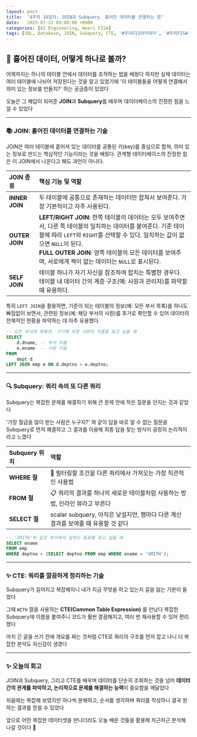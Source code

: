 ```yaml
---
layout: post
title:  "4주차 16일차: JOIN과 Subquery, 흩어진 데이터를 연결하는 힘"
date:   2025-07-22 09:00:00 +0900
categories: [AI Engineering, Woori FISA]
tags: [SQL, Database, JOIN, Subquery, CTE, '#우리FIS아카데미', '#우리FISA', '#AI엔지니어링', '#K-디지털트레이닝', '#우리에프아이에스', '#글로벌소프트웨어캠퍼스']
---
```


## 🚀 흩어진 데이터, 어떻게 하나로 볼까?

어제까지는 하나의 테이블 안에서 데이터를 조작하는 법을 배웠다
하지만 실제 데이터는 여러 테이블에 나뉘어 저장된다는 것을 알고 있었기에
'이 테이블들을 어떻게 연결해서 의미 있는 정보를 만들지?' 하는 궁금증이 있었다

오늘은 그 해답이 되어준 **JOIN**과 **Subquery**를 배우며
데이터베이스의 진정한 힘을 느낄 수 있었다

---

### 📚 JOIN: 흩어진 데이터를 연결하는 기술

JOIN은 여러 테이블에 흩어져 있는 데이터를 공통된 키(key)를 중심으로 합쳐, 의미 있는 정보로 만드는 핵심적인 기능이라는 것을 배웠다. 관계형 데이터베이스의 진정한 힘은 이 JOIN에서 나온다고 해도 과언이 아니다.

| JOIN 종류 | 핵심 기능 및 역할 |
| :--- | :--- |
| **INNER JOIN** | 두 테이블에 공통으로 존재하는 데이터만 합쳐서 보여준다. 가장 기본적이고 자주 사용된다. |
| **OUTER JOIN** | **LEFT/RIGHT JOIN**: 한쪽 테이블의 데이터는 모두 보여주면서, 다른 쪽 테이블의 일치하는 데이터를 붙여준다. 기준 테이블에 따라 `LEFT`와 `RIGHT`를 선택할 수 있다. 일치하는 값이 없으면 `NULL`이 된다.<br>**FULL OUTER JOIN**: 양쪽 테이블의 모든 데이터를 보여주며, 서로에게 짝이 없는 데이터는 `NULL`로 표시된다. |
| **SELF JOIN** | 테이블 하나가 자기 자신을 참조하여 합치는 특별한 경우다. 테이블 내 데이터 간의 계층 구조(예: 사원과 관리자)를 파악할 때 유용하다. |

특히 `LEFT JOIN`을 활용하면, 기준이 되는 테이블의 정보(예: 모든 부서 목록)를 하나도 빠짐없이 보면서, 관련된 정보(예: 해당 부서의 사원)를 추가로 확인할 수 있어 데이터의 전체적인 현황을 파악하는 데 아주 유용했다.

```sql
-- 모든 부서의 목록과, 거기에 속한 사원의 이름을 보고 싶을 때
SELECT
    d.dname, -- 부서 이름
    e.ename  -- 사원 이름
FROM
    dept d
LEFT JOIN emp e ON d.deptno = e.deptno;
```

---

### 🔍 Subquery: 쿼리 속의 또 다른 쿼리

Subquery는 복잡한 문제를 해결하기 위해
큰 문제 안에 작은 질문을 던지는 것과 같았다

'가장 월급을 많이 받는 사람은 누구지?' 와 같이
답을 바로 알 수 없는 질문을 Subquery로 먼저 해결하고
그 결과를 이용해 최종 답을 찾는 방식이 굉장히 논리적이라고 느꼈다

| Subquery 위치 | 역할 |
| :--- | :--- |
| **WHERE 절** | 🎯 필터링할 조건을 다른 쿼리에서 가져오는 가장 직관적인 사용법 |
| **FROM 절** | 📋 쿼리의 결과를 하나의 새로운 테이블처럼 사용하는 방법, 인라인 뷰라고 부른다 |
| **SELECT 절** |  scalar subquery, 아직은 낯설지만, 행마다 다른 계산 결과를 보여줄 때 유용할 것 같다 |

```sql
-- 'SMITH'와 같은 부서에서 일하는 동료를 찾고 싶을 때
SELECT ename
FROM emp
WHERE deptno = (SELECT deptno FROM emp WHERE ename = 'SMITH');
```

---

### ✨ CTE: 쿼리를 깔끔하게 정리하는 기술

Subquery가 길어지고 복잡해지니
내가 지금 무엇을 하고 있는지 길을 잃는 기분이 들었다

그때 `WITH` 절을 사용하는 **CTE(Common Table Expression)** 를 만났다
복잡한 Subquery에 이름을 붙여주니
코드가 훨씬 깔끔해지고, 여러 번 재사용할 수 있어 편리했다

마치 긴 글을 쓰기 전에 개요를 짜는 것처럼
CTE로 쿼리의 구조를 먼저 잡고 나니
더 복잡한 분석도 자신감이 생겼다

---

### ✨ 오늘의 회고

JOIN과 Subquery, 그리고 CTE를 배우며
데이터를 단순히 조회하는 것을 넘어
**데이터 간의 관계를 파악하고, 논리적으로 문제를 해결하는 능력**이 중요함을 깨달았다

처음에는 복잡해 보였지만
하나씩 분해하고, 순서를 생각하며 쿼리를 작성하니
결국 원하는 결과를 얻을 수 있었다

앞으로 어떤 복잡한 데이터셋을 만나더라도
오늘 배운 것들을 활용해 차근차근 분석해 나갈 것이다 🚀
